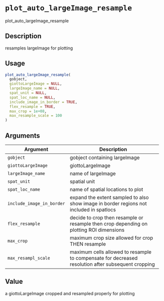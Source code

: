# `plot_auto_largeImage_resample`

plot_auto_largeImage_resample


## Description

resamples largeImage for plotting


## Usage

```r
plot_auto_largeImage_resample(
  gobject,
  giottoLargeImage = NULL,
  largeImage_name = NULL,
  spat_unit = NULL,
  spat_loc_name = NULL,
  include_image_in_border = TRUE,
  flex_resample = TRUE,
  max_crop = 1e+08,
  max_resample_scale = 100
)
```


## Arguments

Argument      |Description
------------- |----------------
`gobject`     |     gobject containing largeImage
`giottoLargeImage`     |     giottoLargeImage
`largeImage_name`     |     name of largeImage
`spat_unit`     |     spatial unit
`spat_loc_name`     |     name of spatial locations to plot
`include_image_in_border`     |     expand the extent sampled to also show image in border regions not included in spatlocs
`flex_resample`     |     decide to crop then resample or resample then crop depending on plotting ROI dimensions
`max_crop`     |     maximum crop size allowed for crop THEN resample
`max_resampl_scale`     |     maximum cells allowed to resample to compensate for decreased resolution after subsequent cropping


## Value

a giottoLargeImage cropped and resampled properly for plotting


